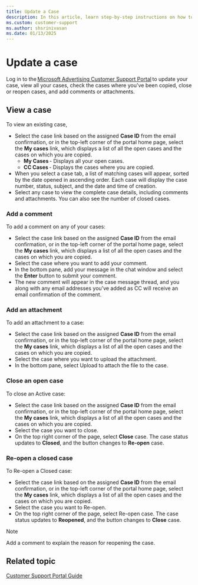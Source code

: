 ```yaml
---
title: Update a Case
description: In this article, learn step-by-step instructions on how to update a case in Microsoft Advertising Customer Support Portal.
ms.custom: customer-support
ms.author: shsrinivasan
ms.date: 01/13/2025
---
```


# Update a case

Log in to the [Microsoft Advertising Customer Support Portal](support.ads.microsoft.com) to update your case, view all your cases, check the cases where you've been copied, close or reopen cases, and add comments or attachments. 

## View a case

To view an existing case,  
- Select the case link based on the assigned **Case ID** from the email confirmation, or in the top-left corner of the portal home page, select the **My cases** link, which displays a list of all the open cases and the cases on which you are copied.
    - **My Cases** - Displays all your open cases. 
    - **CC Cases** - Displays the cases where you are copied. 
- When you select a case tab, a list of matching cases will appear, sorted by the date opened in ascending order. Each case will display the case number, status, subject, and the date and time of creation. 
- Select any case to view the complete case details, including comments and attachments. You can also see the number of closed cases. 

### Add a comment 

To add a comment on any of your cases: 

- Select the case link based on the assigned **Case ID** from the email confirmation, or in the top-left corner of the portal home page, select the **My cases** link, which displays a list of all the open cases and the cases on which you are copied. 
- Select the case where you want to add your comment. 
- In the bottom pane, add your message in the chat window and select the **Enter** button to submit your comment. 
- The new comment will appear in the case message thread, and you along with any email addresses you’ve added as CC will receive an email confirmation of the comment. 

### Add an attachment 
To add an attachment to a case: 

- Select the case link based on the assigned **Case ID** from the email confirmation, or in the top-left corner of the portal home page, select the **My cases** link, which displays a list of all the open cases and the cases on which you are copied. 
- Select the case where you want to upload the attachment. 
- In the bottom pane, select Upload to attach the file to the case. 

### Close an open case 

To close an Active case:  

- Select the case link based on the assigned **Case ID** from the email confirmation, or in the top-left corner of the portal home page, select the **My cases** link, which displays a list of all the open cases and the cases on which you are copied. 
- Select the case you want to close. 
- On the top right corner of the page, select **Close** case. The case status updates to **Closed**, and the button changes to **Re-open** case. 

### Re-open a closed case 

To Re-open a Closed case:  

- Select the case link based on the assigned **Case ID** from the email confirmation, or in the top-left corner of the portal home page, select the **My cases** link, which displays a list of all the open cases and the cases on which you are copied.  
- Select the case you want to Re-open. 
- On the top right corner of the page, select Re-open case. The case status updates to **Reopened**, and the button changes to **Close** case. 
> [!NOTE] 
> Add a comment to explain the reason for reopening the case. 



<!--

 <!---:::image type="content" source="media/xcs-i.png" alt-text="Screenshot of the tabs on the home page.":::
 :::image type="content" source="media/xcs-case-edit-1.png" alt-text="Screenshot of the tabs on the home page.":::

- **My Cases** - Displays all your open cases.
- **CC Cases** - Displays the cases on which you're copied.
- **Closed Cases** - Displays all your closed cases.

When you click one of the case tabs, a list of matching cases appears, sorted by the date opened in ascending order. The support category,
subject, status, and date opened is displayed for each case. Click on the case to view the complete case details, including comments and
attachments.

## Add a comment

Go to the case in the portal, type your comment in the comment box, and click **Comment**. The new comment appears in the case message thread, and you (and any addresses you have included as cc email addresses) will receive an email confirmation of the comment.

## Add an attachment

Go to the case in the portal, and click **Upload Files** to select your attachment or drag and drop them into that area. After the file has been added, refresh the page for the attachment to appear in the attachment list in the right column.

 <!---:::image type="content" source="media/xcs-j.png" alt-text="Screenshot of the Attachment screen.":::
 :::image type="content" source="media/xcs-case-edit-2.png" alt-text="Screenshot of the Attachment screen.":::

## Edit an open case

Go to any open case view (My Cases, CC Cases) in the portal, and click the **down-arrow** to the right. The case edit view will appear, where you can make the updates and add/remove cc'ed emails. Once done, click **Save**.

 <!---:::image type="content" source="media/xcs-k.png" alt-text="Screenshot of the Open case view.":::
 :::image type="content" source="media/xcs-case-edit-3.png" alt-text="Screenshot of the Open case view.":::

## Close an open case

Go to the case in the portal and click **Close Case**.

 <!---:::image type="content" source="media/xcs-l.png" alt-text="Screenshot of the Close case view.":::
 :::image type="content" source="media/xcs-case-edit-4.png" alt-text="Screenshot of the Close case view.":::

The status in the case header changes to "Closed" and the button changes to read **Re-Open Case**.

## Re-open a closed case

Go to the case in the portal and click **Re-Open Case** in the right column.

 <!---:::image type="content" source="media/xcs-m.png" alt-text="Screenshot of the Re-Open case view.":::
 :::image type="content" source="media/xcs-case-edit-5.png" alt-text="Screenshot of the Re-Open case view.":::

The status in the case header changes to "Open" and the button changes to read **Close Case**. It's a good idea to add a comment explaining why you're re-opening the case.  

> [!NOTE]
> If you comment on a closed case, it will be re-opened automatically.--->

## Related topic

[Customer Support Portal Guide](xcs-customer-support-portal-guide.md)
